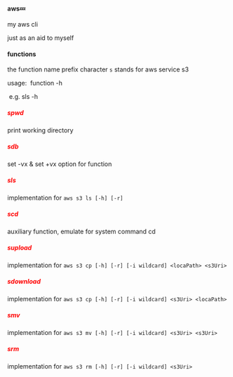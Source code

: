 #### aws:zzz:

my aws cli

just as an aid to myself

#### functions
the function name prefix character `s` stands for aws service s3

usage:
​	function -h 

​	e.g. sls -h

##### <font color=red>spwd</font>

print working directory

##### <font color=red>sdb</font>

set -vx & set +vx  option for function

##### <font color=red>sls</font>

implementation for `aws s3 ls [-h] [-r]`

##### <font color=red>scd</font>

auxiliary function, emulate for system command cd

##### <font color=red>supload</font>

implementation for `aws s3 cp [-h] [-r] [-i wildcard] <locaPath> <s3Uri>`

##### <font color=red>sdownload</font>

implementation for `aws s3 cp [-h] [-r] [-i wildcard] <s3Uri> <locaPath>`

##### <font color=red>smv</font>

implementation for `aws s3 mv [-h] [-r] [-i wildcard] <s3Uri> <s3Uri>`

##### <font color=red>srm</font>

implementation for `aws s3 rm [-h] [-r] [-i wildcard] <s3Uri>`